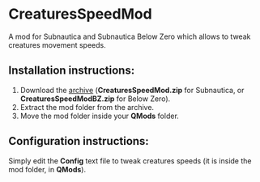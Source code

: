 # CreaturesSpeedMod
A mod for Subnautica and Subnautica Below Zero which allows to tweak creatures movement speeds.



## Installation instructions:
1) Download the [archive](https://github.com/K07H/CreaturesSpeedMod/releases) (**CreaturesSpeedMod.zip** for Subnautica, or **CreaturesSpeedModBZ.zip** for Below Zero).
2) Extract the mod folder from the archive.
3) Move the mod folder inside your **QMods** folder.



## Configuration instructions:
Simply edit the **Config** text file to tweak creatures speeds (it is inside the mod folder, in **QMods**).
